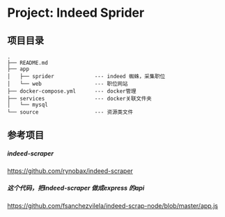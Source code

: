 # Project: Indeed Sprider 

## 项目目录
```
.
├── README.md
├── app
│   ├── sprider             --- indeed 蜘蛛，采集职位
│   └── web                 --- 职位网站
├── docker-compose.yml      --- docker管理
├── services                --- docker关联文件夹
│   └── mysql 
└── source                  --- 资源类文件

```


## 参考项目

##### indeed-scraper
https://github.com/rynobax/indeed-scraper

##### 这个代码，把indeed-scraper 做成express 的api
https://github.com/fsanchezvilela/indeed-scrap-node/blob/master/app.js